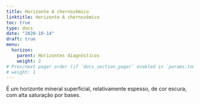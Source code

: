 ```yaml
---
title: Horizonte A chernozêmico
linktitle: Horizonte A chernozêmico
toc: true
type: docs
date: "2020-10-14"
draft: true
menu:
  horizon:
    parent: Horizontes diagnósticos
    weight: 2
# Prev/next pager order (if `docs_section_pager` enabled in `params.toml`)
# weight: 1
---
```


É um horizonte mineral superficial, relativamente espesso, de cor escura, com alta saturação por bases.
